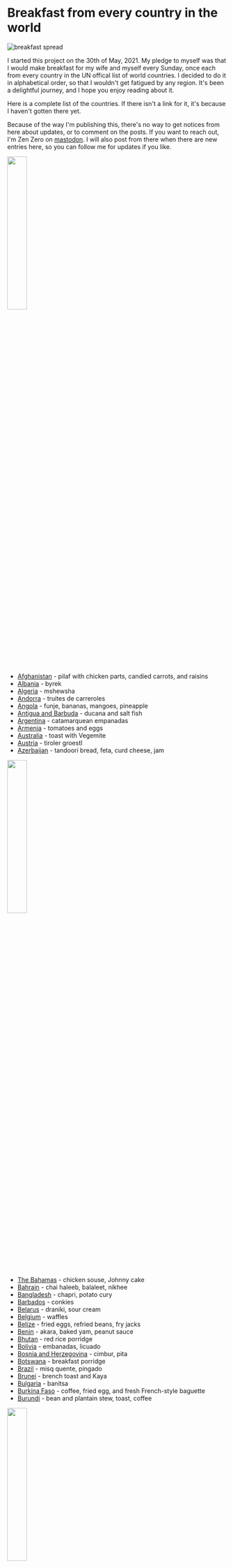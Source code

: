 # Breakfast from every country in the world

![breakfast spread](images/spread.jpeg)

I started this project on the 30th of May, 2021. My pledge to myself
was that I would make breakfast for my wife and myself every Sunday,
once each from every country in the UN offical list of world
countries. I decided to do it in alphabetical order, so that I
wouldn't get fatigued by any region. It's been a delightful journey,
and I hope you enjoy reading about it.

Here is a complete list of the countries. If there isn't a link for
it, it's because I haven't gotten there yet.

Because of the way I'm publishing this, there's no way to get notices
from here about updates, or to comment on the posts. If you want to
reach out, I'm Zen Zero on [mastodon](https://sfba.social/@xvf17).  I
will also post from there when there are new entries here, so you can
follow me for updates if you like.

<img src="a/images/albania.jpeg" height="30%" width="30%">

* [Afghanistan](a/afghanistan.md) - pilaf with chicken parts, candied carrots, and
raisins
* [Albania](a/albania.md) - byrek
* [Algeria](a/algeria.md) - mshewsha
* [Andorra](a/andorra.md) - truites de carreroles
* [Angola](a/angola.md) - funje, bananas, mangoes, pineapple
* [Antigua and Barbuda](a/antigua_and_barbuda.md) - ducana and salt fish
* [Argentina](a/argentina.md) - catamarquean empanadas
* [Armenia](a/armenia.md) - tomatoes and eggs
* [Australia](a/australia.md) - toast with Vegemite
* [Austria](a/austria.md) - tiroler groestl
* [Azerbaijan](a/azerbeijan.md) - tandoori bread, feta, curd cheese, jam

<img src="b/images/belgium.jpeg" width="30%" height="30%">

* [The Bahamas](b/bahamas.md) - chicken souse, Johnny cake
* [Bahrain](b/bahrain.md) - chai haleeb, balaleet, nikhee
* [Bangladesh](b/bangladesh.md) - chapri, potato cury
* [Barbados](b/barbados.md) - conkies
* [Belarus](b/belarus.md) - draniki, sour cream
* [Belgium](b/belgium.md) - waffles
* [Belize](b/belize.md) - fried eggs, refried beans, fry jacks
* [Benin](b/benin.md) - akara, baked yam, peanut sauce
* [Bhutan](b/bhutan.md) - red rice porridge
* [Bolivia](b/bolivia.md) - embanadas, licuado
* [Bosnia and Herzegovina](b/bosnia.md) - cimbur, pita
* [Botswana](b/botswana.md) - breakfast porridge
* [Brazil](b/brazil.md) - misq quente, pingado
* [Brunei](b/brunei.md) - brench toast and Kaya
* [Bulgaria](b/bulgaria.md) - banitsa
* [Burkina Faso](b/burkina_faso.md) - coffee, fried egg, and fresh French-style baguette
* [Burundi](b/burundi.md) - bean and plantain stew, toast, coffee

<img src="c/images/cambodia.jpeg" width="30%" height="30%">

* [Cabo Verde](c/cabo_verde.md) - cachupa guisado
* [Cambodia](c/cambodia.md) - bai sach chrouk
* [Cameroon](c/cameroon.md) - puff puffs
* [Canada](c/canada.md) - bacon, eggs over easy, and hash browns
* [Central African Republic](c/car.md) - chichinga beef kebab
* [Chad](c/chad.md) - La bouillie
* [Chile](c/chile.md) - ulpo, toast, coffee
* [China](c/china.md) - red bean paste steamed buns
* [Colombia](c/colombia.md) - Changua
* [Comoros](c/comoros.md) - mkatra foutra
* [Congo, Democratic Republic of the](c/droc.md) - maize porridge, coffee and bread
* [Congo, Republic of the](c/roc.md) - beignets
* [Costa Rica](c/costa_rica.md) - choreadas, coffee, gallo pinto, lizano sauce
* [Côte d’Ivoire](c/cote_divoire.md) - Attiéké (aka Garba) w/ roast chicken
* [Croatia](c/croatia.md) - Burek
* [Cuba](c/cuba.md) - Coffee, fruit (plantain, mango), pan de gloria
* [Cyprus](c/cyprus.md) - prozymi bread, fried eggs, halloumi, speck
* [Czech Republic](c/czech.md) - smaženice with veka bread

<img src="d/images/denmark.jpeg" width="30%" height="30%">

* [Denmark](d/denmark.md) - Rundstykker with havarti, jam, and coffee
* [Djibouti](d/djibouti.md) - lahoh with coffee, oodkac
* [Dominica](d/dominica.md) - Arepa Salada
* [Dominican Republic](d/dominican_republic.md) - los tres golpes

<img src="e/images/estonia.jpeg" width="30%" height="30%">

* [East Timor](e/east_timor.md) (Timor-Leste) - kape at pandesal
* [Ecuador](e/ecuador.md) - humitas
* [Egypt](e/egypt.md) - foul and falafel
* [El Salvador](e/el_salvador.md) - casamiento
* [Equatorial Guinea](e/equatorial_guinea.md) - akwadu
* [Eritrea](e/eritrea.md) - shaman ful with fried egg
* [Estonia](e/estonia.md) - Kama
* [Eswatini](e/eswatini.md) - Sishwala
* [Ethiopia](e/ethiopia.md) - firfir and njera

<img src="f/images/finland.jpeg" width="30%" height="30%">

* [Fiji](f/fiji.md) - babakao
* [Finland](f/finland.md) - karjalan pies
* [France](f/france.md) - hot chocolate w/ brioche

<img src="g/images/gabon.jpeg" width="30%" height="30%">

* [Gabon](g/gabon.md) - coupé-coupé
* [The Gambia](g/gambia.md) - Chura Gerte
* [Georgia](g/georgia.md) - Chirbuli
* [Germany](g/germany.md) - Potato Omelet with toast and jam
* [Ghana](g/ghana.md) - waakye with hard boiled eggs
* [Greece](g/greece.md) - Sfakianoputa
* [Grenada](g/grenada.md) - oat coconut bake, cocoa ball tea, fried plantains
* [Guatemala](g/guatemala.md) - black beans, fried plantain slices, fresh cheese, eggs, tortillas
* [Guinea](g/guinea.md) - beignet de poisson
* [Guinea-Bissau](g/guinea_bissau.md) - chakery
* [Guyana](g/guyana.md) - rock buns

<img src="h/images/hungary.jpeg" width="30%" height="30%">

* [Haiti](h/haiti.md) - Labouyi Bannann
* [Honduras](h/honduras.md) - Baleadas
* [Hungary](h/hungary.md) - Búbos rántotta

<img src="i/images/iceland.jpeg" width="30%" height="30%">

* [Iceland](i/iceland.md) - Pönnukökur
* [India](i/india.md) - Aloo Paratha
* [Indonesia](i/indonesia.md) - Bubur ayam with peanut sauce
* [Iran](i/iran.md) - sangak, feta, chai, omelet
* [Iraq](i/iraq.md) - Bigilla and Khubz
* [Ireland](i/ireland.md) - Full Irish Breakfast
* [Israel](i/israel.md) - shakshuka
* [Italy](i/italy.md) - necci

<img src="j/images/japan.jpeg" width="30%" height="30%">

* [Jamaica](j/jamaica.md) - porridge
* [Japan](j/japan.md) - traditional Japanese breakfast
* [Jordan](j/jordan.md) - foul mudummas, shrak, halawa

<img src="k/images/kazakhstan.jpeg" width="30%" height="30%">

* [Kazakhstan](k/kazakhstan.md) - baursaki
* [Kenya](k/kenya.md) - cr&ecirc;pes
* [Kiribati](k/kiribati.md) - milk rice
* [Korea, North](k/north_korea.md) - corn congee
* [Korea, South](k/south_korea.md) - street toast
* [Kosovo](k/kosovo.md) - llokuma
* [Kuwait](k/kuwait.md) - balaleet
* [Kyrgyzstan](k/kyrgyzstan.md) - blini

<img src="l/images/laos.jpeg" width="30%" height="30%">

* [Laos](l/laos.md) - khao jee
* [Latvia](l/latvia.md) - apple pancakes
* [Lebanon](l/lebanon.md) - fattet hummus and eggs
* [Lesotho](l/lesotho.md) - makoenva
* [Liberia](l/liberia.md) - moni kalama
* [Libya](l/libya.md) - asida
* [Liechtenstein](l/liechtenstein.md) - tatsch
* [Lithuania](l/lithuania.md) - bundukies
* [Luxembourg](l/luxembourg.md) - gebeeseschmier

<img src="m/images/malaysia.jpeg" width="30%" height="30%">

* [Madagascar](m/madagascar.md) - mofo baolina
* [Malawi](m/malawi.md) - futali
* [Malaysia](m/malaysia.md) - nasi lemak, sambal, fried peanuts, chicken rendang
* [Maldives](m/maldives.md) - mas huni, chapati
* [Mali](m/mali.md) - maasa
* [Malta](m/malta.md) - pastizzi
* [Marshall Islands](m/marshall_islands.md) - Donat
* [Mauritania](m/mauritania.md) - mbourou wetay
* [Mauritius](m/mauritius.md) - egg rougaille with roti
* [Mexico](m/mexico.md) - machaca
* [Micronesia, Federated States of](m/micronesia.md) - uht sukusuk
* [Moldova](m/moldova.md) - bra&#770;nzoaice
* [Monaco](m/monaco.md) - croissants, bread, cheese, ham, eggs, coffee
* [Mongolia](m/mongolia.md) - milk tea, boortsorg, urum
* [Montenegro](m/montenegro.md) - ka&#774;amak
* [Morocco](m/morocco.md) - beghrir, mint tea
* [Mozambique](m/mozambique.md) - sandes de queijo
* [Myanmar](m/myanmar.md) - Burmese egg curry

<img src="n/images/nicaragua.jpeg" width="30%" height="30%">

* [Namibia](n/namibia.md) - kapana
* [Nauru](n/nauru.md) - fish and root vegetables
* [Nepal](n/nepal.md) - dahi-chiura
* [Netherlands](n/netherlands.md) - uitsmijter
* [New Zealand](n/new_zealand.md) - spaghetti on toast
* [New Zealand](n/new_zealand_2.md) - Weet-Bix
* [Nicaragua](n/nicaragua.md) - desayuno tipico
* [Niger](n/niger.md) - millet porridge
* [Nigeria](n/nigeria.md) - instant noodles and egg
* [North Macedonia](n/north_macedonia.md) - zelnik
* [Norway](n/norway.md) - Laks og Egger&oslash;re

<img src="o/images/oman.jpeg" width="30%" height="30%">

* [Oman](o/oman.md) - regag with honey

<img src="p/images/pakistan.jpeg" width="30%" height="30%">

* [Pakistan](p/pakistan.md) - halwa puri
* [Palau](p/palau.md) - fish and rice
* [Palestine](p/palestine.md) - fatayer
* [Panama](p/panama.md) - arepas
* [Papua New Guinea](p/papua_new_guinea.md) - kaukau
* [Paraguay](p/paraguay.md) - sopa paraguaya
* [Peru](p/peru.md) - butifarra sandwich
* [Philippines](p/philippines.md) - totang giniling
* [Poland](p/poland.md) - potato bread and farmer's cheese
* [Portugal](p/portugal.md) - tosta mista

<img src="q/images/qatar.jpeg" width="30%" height="30%">

* [Qatar](q/qatar.md) - thareed

<img src="r/images/romania.jpeg" width="30%" height="30%">

* [Romania](r/romania.md) - eggs, sazusca, bread, polenta, cheese
* [Russia](r/russia.md) - syrniki
* [Rwanda](r/rwanda.md) - ibiharage with fried plantains

<img src="s/images/saudi_arabia.jpeg" width="30%" height="30%">

* [Saint Kitts and Nevis](s/saint_kitts_and_nevis.md) - plantain porridge
* [Saint Lucia](s/saint_lucia.md) - bakes
* [Saint Vincent and the Grenadines](s/saint_vincent.md) - accra
* [Samoa](s/samoa.md) - panipopo
* [San Marino](s/san_marino.md) - piadina
* [S&atilde;o Tom&eacute; and Principe](s/sao_tome.md) - cuscuz
* [Saudi Arabia](s/saudi_arabia.md) - za'atar bread
* [Senegal](s/senegal.md) - ndambe
* [Serbia](s/serbia.md) - sirnica
* [Seychelles](s/seychelles.md) - chicken curry
* [Sierra Leone](s/sierra_leone.md) - jalloff rice
* [Singapore](s/singapore.md) - soft cooked eggs
* Slovakia - kolaches
* Slovenia - pohorje omelet
* Solomon Islands - coconut tuna curry
* Somalia - malawah
* South Africa - rusks
* Spain - tortilla
* Sri Lanka - curry
* Sudan - Ful Medames with kisra
* Sudan, South - asia
* Suriname - teloh
* Sweden - lemon pancakes
* Switzerland - rosti
* Syria - mamounia

* Taiwan - Dou Jiang, Cong You Bing over fried egg
* Tajikistan
* Tanzania
* Thailand
* Togo
* Tonga
* Trinidad and Tobago
* Tunisia
* Turkey - menemen
* Turkmenistan
* Tuvalu
* Uganda - rolex
* Ukraine - deruny
* United Arab Emirates
* United Kingdom - full English breakfast
* United States - biscuits and gravy
* Uruguay
* Uzbekistan
* Vanuatu
* Vatican City
* Venezuela
* Vietnam
* Yemen
* Zambia
* Zimbabwe
